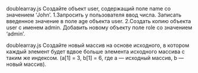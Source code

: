 doublearray.js
Создайте объект user, содержащий поле name со
значением ‘John’.
1.Запросить у пользователя ввод числа. Записать
введенное значение в поле age объекта user.
2.Создать копию объекта user с именем admin.
Добавить новому объекту поле role со значением
‘admin’.

doublearray.js
Создайте новый массив на основе исходного, в
котором каждый элемент будет вдвое больше
элемента исходного массива с таким же индексом.
(a[1] = 3, b[1] = 6, где a — исходный массив, b — новый
массив). 